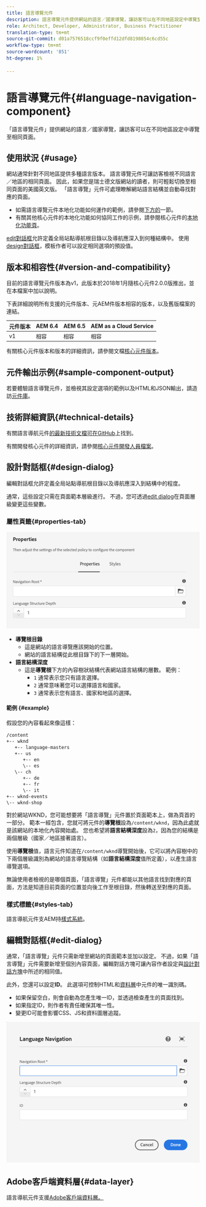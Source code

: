 ```yaml
---
title: 語言導覽元件
description: 語言導覽元件提供網站的語言／國家導覽，讓訪客可以在不同地區設定中導覽至相同頁面。
role: Architect, Developer, Administrator, Business Practitioner
translation-type: tm+mt
source-git-commit: d01a7576518ccf9f0effd12dfd8198854c6cd55c
workflow-type: tm+mt
source-wordcount: '851'
ht-degree: 1%

---
```



# 語言導覽元件{#language-navigation-component}

「語言導覽元件」提供網站的語言／國家導覽，讓訪客可以在不同地區設定中導覽至相同頁面。

## 使用狀況 {#usage}

網站通常針對不同地區提供多種語言版本。 語言導覽元件可讓訪客檢視不同語言／地區的相同頁面。 因此，如果您是瑞士德文版網站的讀者，則可輕鬆切換至相同頁面的美國英文版。 「語言導覽」元件可處理瞭解網站語言結構並自動尋找對應的頁面。

* 如需語言導覽元件本地化功能如何運作的範例，請參閱[下方的](#example)一節。
* 有關其他核心元件的本地化功能如何協同工作的示例，請參閱核心元件的[本地化功能頁](/help/get-started/localization.md)。

[edit對話框](#edit-dialog)允許定義全局站點導航根目錄以及導航應深入到何種結構中。 使用[design對話框](#design-dialog)，模板作者可以設定相同選項的預設值。

## 版本和相容性{#version-and-compatibility}

目前的語言導覽元件版本為v1，此版本於2018年1月隨核心元件2.0.0版推出，並在本檔案中加以說明。

下表詳細說明所有支援的元件版本、元AEM件版本相容的版本，以及舊版檔案的連結。

| 元件版本 | AEM 6.4 | AEM 6.5 | AEM as a Cloud Service  |
|--- |--- |--- |---|
| v1 | 相容 | 相容 | 相容 |

有關核心元件版本和版本的詳細資訊，請參閱文檔[核心元件版本](/help/versions.md)。

## 元件輸出示例{#sample-component-output}

若要體驗語言導覽元件，並檢視其設定選項的範例以及HTML和JSON輸出，請造訪[元件庫](https://adobe.com/go/aem_cmp_library_langnav)。

## 技術詳細資訊{#technical-details}

有關語言導航元件[的最新技術文檔可在GitHub](https://adobe.com/go/aem_cmp_tech_langnav_v1)上找到。

有關開發核心元件的詳細資訊，請參閱[核心元件開發人員檔案](/help/developing/overview.md)。

## 設計對話框{#design-dialog}

編輯對話框允許定義全局站點導航根目錄以及導航應深入到結構中的程度。

通常，這些設定只需在頁面範本層級進行。 不過，您可透過[edit dialog](#edit-dialog)在頁面層級變更這些變數。

### 屬性頁籤{#properties-tab}

![語言導覽元件的設計對話方塊](/help/assets/language-navigation-design.png)

* **導覽根目錄**
   * 這是網站的語言導覽應該開始的位置。
   * 網站的語言結構從此根目錄下的下一層開始。
* **語言結構深度**
   * 這是&#x200B;**導覽根**&#x200B;下方的內容樹狀結構代表網站語言結構的層數。 範例：
      * `1` 通常表示您只有語言選擇。
      * `2` 通常意味著您可以選擇語言和國家。
      * `3` 通常表示您有語言、國家和地區的選擇。

#### 範例 {#example}

假設您的內容看起來像這樣：

```
/content
+-- wknd
   +-- language-masters
   +-- us
      +-- en
      \-- es
   \-- ch
      +-- de
      +-- fr
      \-- it
+-- wknd-events
\-- wknd-shop
```

對於網站WKND，您可能想要將「語言導覽」元件置於頁面範本上，做為頁首的一部分。 範本一經包含，您就可將元件的&#x200B;**導覽根**&#x200B;設為`/content/wknd`，因為此處就是該網站的本地化內容開始處。 您也希望將&#x200B;**語言結構深度**&#x200B;設為`2`，因為您的結構是兩個層級（國家／地區接著語言）。

使用&#x200B;**導覽根**&#x200B;值，語言元件知道在`/content/wknd`導覽開始後，它可以將內容樹中的下兩個層級識別為網站的語言導覽結構（如&#x200B;**語言結構深度**&#x200B;值所定義），以產生語言導覽選項。

無論使用者檢視的是哪個頁面，「語言導覽」元件都能以其他語言找到對應的頁面，方法是知道目前頁面的位置並向後工作至根目錄，然後轉送至對應的頁面。

### 樣式標籤{#styles-tab}

語言導航元件支AEM持[樣式系統](/help/get-started/authoring.md#component-styling)。

## 編輯對話框{#edit-dialog}

通常，「語言導覽」元件只需新增至網站的頁面範本並加以設定。 不過，如果「語言導覽」元件需要新增至個別內容頁面，編輯對話方塊可讓內容作者設定與[設計對話方塊](#design-dialog)中所述的相同值。

此外，您還可以設定&#x200B;**ID**。 此選項可控制HTML和[資料層](/help/developing/data-layer/overview.md)中元件的唯一識別碼。

* 如果保留空白，則會自動為您產生唯一ID，並透過檢查產生的頁面找到。
* 如果指定ID，則作者有責任確保其唯一性。
* 變更ID可能會影響CSS、JS和資料圖層追蹤。

![語言導覽元件的編輯對話方塊](/help/assets/language-navigation-edit.png)

## Adobe客戶端資料層{#data-layer}

語言導航元件支援[Adobe客戶端資料層。](/help/developing/data-layer/overview.md)
